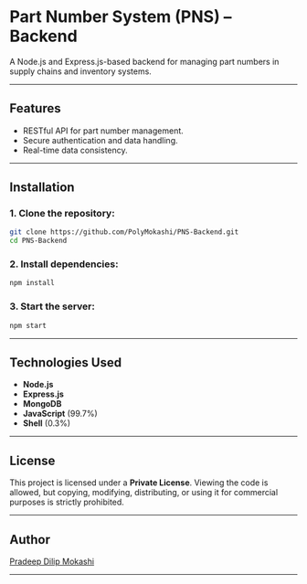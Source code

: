 
# Part Number System (PNS) – Backend

A Node.js and Express.js-based backend for managing part numbers in supply chains and inventory systems.

---

## Features
- RESTful API for part number management.
- Secure authentication and data handling.
- Real-time data consistency.

---

## Installation
### 1. Clone the repository:
```bash
git clone https://github.com/PolyMokashi/PNS-Backend.git
cd PNS-Backend
```

### 2. Install dependencies:
```bash
npm install
```

### 3. Start the server:
```bash
npm start
```

---

## Technologies Used
- **Node.js**  
- **Express.js**  
- **MongoDB**  
- **JavaScript** (99.7%)  
- **Shell** (0.3%)  

---

## License
This project is licensed under a **Private License**. Viewing the code is allowed, but copying, modifying, distributing, or using it for commercial purposes is strictly prohibited.

---

## Author
[Pradeep Dilip Mokashi](https://github.com/PolyMokashi)

---
